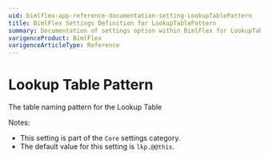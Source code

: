 ```yaml
---
uid: bimlflex-app-reference-documentation-setting-LookupTablePattern
title: BimlFlex Settings Definition for LookupTablePattern
summary: Documentation of settings option within BimlFlex for LookupTablePattern
varigenceProduct: BimlFlex
varigenceArticleType: Reference
---
```


# Lookup Table Pattern

The table naming pattern for the Lookup Table

Notes:
* This setting is part of the `Core` settings category.
 * The default value for this setting is `lkp.@@this`.
